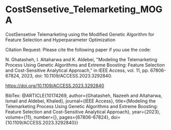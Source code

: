 # CostSensetive_Telemarketing_MOGA
CostSensetive Telemarketing using the Modified Genetic Algorithm for Feature Selection and Hyperparameter Optimization

Citation Request: Please cite the following paper if you use the code:

N. Ghatasheh, I. Altaharwa and K. Aldebei, "Modeling the Telemarketing Process Using Genetic Algorithms and Extreme Boosting: Feature Selection and Cost-Sensitive Analytical Approach," in IEEE Access, vol. 11, pp. 67806-67824, 2023, doi: 10.1109/ACCESS.2023.3292840.

https://doi.org/10.1109/ACCESS.2023.3292840

BibTex:
@ARTICLE{10174269,
  author={Ghatasheh, Nazeeh and Altaharwa, Ismail and Aldebei, Khaled},
  journal={IEEE Access}, 
  title={Modeling the Telemarketing Process Using Genetic Algorithms and Extreme Boosting: Feature Selection and Cost-Sensitive Analytical Approach}, 
  year={2023},
  volume={11},
  number={},
  pages={67806-67824},
  doi={10.1109/ACCESS.2023.3292840}}
